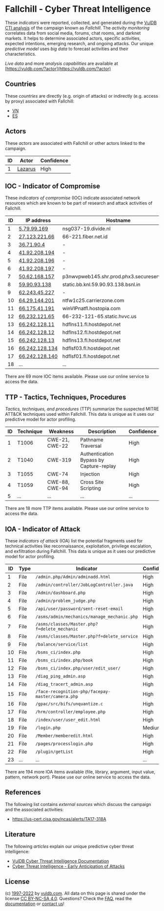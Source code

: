 # Fallchill - Cyber Threat Intelligence

These _indicators_ were reported, collected, and generated during the [VulDB CTI analysis](https://vuldb.com/?kb.cti) of the campaign known as _Fallchill_. The _activity monitoring_ correlates data from social media, forums, chat rooms, and darknet markets. It helps to determine associated actors, specific activities, expected intentions, emerging research, and ongoing attacks. Our unique _predictive model_ uses _big data_ to forecast activities and their characteristics.

_Live data_ and more _analysis capabilities_ are available at [https://vuldb.com/?actor](https://vuldb.com/?actor)

## Countries

These _countries_ are directly (e.g. origin of attacks) or indirectly (e.g. access by proxy) associated with Fallchill:

* [VN](https://vuldb.com/?country.vn)
* [ES](https://vuldb.com/?country.es)

## Actors

These _actors_ are associated with Fallchill or other actors linked to the campaign.

ID | Actor | Confidence
-- | ----- | ----------
1 | [Lazarus](https://vuldb.com/?actor.lazarus) | High

## IOC - Indicator of Compromise

These _indicators of compromise_ (IOC) indicate associated network resources which are known to be part of research and attack activities of Fallchill.

ID | IP address | Hostname | Actor | Confidence
-- | ---------- | -------- | ----- | ----------
1 | [5.79.99.169](https://vuldb.com/?ip.5.79.99.169) | nsg037-19.divide.nl | [Lazarus](https://vuldb.com/?actor.lazarus) | High
2 | [27.123.221.66](https://vuldb.com/?ip.27.123.221.66) | 66-221.fiber.net.id | [Lazarus](https://vuldb.com/?actor.lazarus) | High
3 | [36.71.90.4](https://vuldb.com/?ip.36.71.90.4) | - | [Lazarus](https://vuldb.com/?actor.lazarus) | High
4 | [41.92.208.194](https://vuldb.com/?ip.41.92.208.194) | - | [Lazarus](https://vuldb.com/?actor.lazarus) | High
5 | [41.92.208.196](https://vuldb.com/?ip.41.92.208.196) | - | [Lazarus](https://vuldb.com/?actor.lazarus) | High
6 | [41.92.208.197](https://vuldb.com/?ip.41.92.208.197) | - | [Lazarus](https://vuldb.com/?actor.lazarus) | High
7 | [50.62.168.157](https://vuldb.com/?ip.50.62.168.157) | p3nwvpweb145.shr.prod.phx3.secureserver.net | [Lazarus](https://vuldb.com/?actor.lazarus) | High
8 | [59.90.93.138](https://vuldb.com/?ip.59.90.93.138) | static.bb.knl.59.90.93.138.bsnl.in | [Lazarus](https://vuldb.com/?actor.lazarus) | High
9 | [62.243.45.227](https://vuldb.com/?ip.62.243.45.227) | - | [Lazarus](https://vuldb.com/?actor.lazarus) | High
10 | [64.29.144.201](https://vuldb.com/?ip.64.29.144.201) | ntfw1c25.carrierzone.com | [Lazarus](https://vuldb.com/?actor.lazarus) | High
11 | [66.175.41.191](https://vuldb.com/?ip.66.175.41.191) | winVIPnatfl.hostopia.com | [Lazarus](https://vuldb.com/?actor.lazarus) | High
12 | [66.232.121.65](https://vuldb.com/?ip.66.232.121.65) | 66-232-121-65.static.hvvc.us | [Lazarus](https://vuldb.com/?actor.lazarus) | High
13 | [66.242.128.11](https://vuldb.com/?ip.66.242.128.11) | hdflns11.fl.hostdepot.net | [Lazarus](https://vuldb.com/?actor.lazarus) | High
14 | [66.242.128.12](https://vuldb.com/?ip.66.242.128.12) | hdflns12.fl.hostdepot.net | [Lazarus](https://vuldb.com/?actor.lazarus) | High
15 | [66.242.128.13](https://vuldb.com/?ip.66.242.128.13) | hdflns13.fl.hostdepot.net | [Lazarus](https://vuldb.com/?actor.lazarus) | High
16 | [66.242.128.134](https://vuldb.com/?ip.66.242.128.134) | hdflsf03.fl.hostdepot.net | [Lazarus](https://vuldb.com/?actor.lazarus) | High
17 | [66.242.128.140](https://vuldb.com/?ip.66.242.128.140) | hdflsf01.fl.hostdepot.net | [Lazarus](https://vuldb.com/?actor.lazarus) | High
18 | ... | ... | ... | ...

There are 69 more IOC items available. Please use our online service to access the data.

## TTP - Tactics, Techniques, Procedures

_Tactics, techniques, and procedures_ (TTP) summarize the suspected MITRE ATT&CK techniques used within Fallchill. This data is unique as it uses our predictive model for actor profiling.

ID | Technique | Weakness | Description | Confidence
-- | --------- | -------- | ----------- | ----------
1 | T1006 | CWE-21, CWE-22 | Pathname Traversal | High
2 | T1040 | CWE-319 | Authentication Bypass by Capture-replay | High
3 | T1055 | CWE-74 | Injection | High
4 | T1059 | CWE-88, CWE-94 | Cross Site Scripting | High
5 | ... | ... | ... | ...

There are 18 more TTP items available. Please use our online service to access the data.

## IOA - Indicator of Attack

These _indicators of attack_ (IOA) list the potential fragments used for technical activities like reconnaissance, exploitation, privilege escalation, and exfiltration during Fallchill. This data is unique as it uses our predictive model for actor profiling.

ID | Type | Indicator | Confidence
-- | ---- | --------- | ----------
1 | File | `/admin.php/Admin/adminadd.html` | High
2 | File | `/admin/controller/JobLogController.java` | High
3 | File | `/Admin/dashboard.php` | High
4 | File | `/admin/problem_judge.php` | High
5 | File | `/api/user/password/sent-reset-email` | High
6 | File | `/asms/admin/mechanics/manage_mechanic.php` | High
7 | File | `/asms/classes/Master.php?f=delete_mechanic` | High
8 | File | `/asms/classes/Master.php?f=delete_service` | High
9 | File | `/balance/service/list` | High
10 | File | `/bsms_ci/index.php` | High
11 | File | `/bsms_ci/index.php/book` | High
12 | File | `/bsms_ci/index.php/user/edit_user/` | High
13 | File | `/diag_ping_admin.asp` | High
14 | File | `/diag_tracert_admin.asp` | High
15 | File | `/face-recognition-php/facepay-master/camera.php` | High
16 | File | `/gpac/src/bifs/unquantize.c` | High
17 | File | `/hrm/controller/employee.php` | High
18 | File | `/index/user/user_edit.html` | High
19 | File | `/login.php` | Medium
20 | File | `/Member/memberedit.html` | High
21 | File | `/pages/processlogin.php` | High
22 | File | `/plugin/getList` | High
23 | ... | ... | ...

There are 194 more IOA items available (file, library, argument, input value, pattern, network port). Please use our online service to access the data.

## References

The following list contains _external sources_ which discuss the campaign and the associated activities:

* https://us-cert.cisa.gov/ncas/alerts/TA17-318A

## Literature

The following _articles_ explain our unique predictive cyber threat intelligence:

* [VulDB Cyber Threat Intelligence Documentation](https://vuldb.com/?kb.cti)
* [Cyber Threat Intelligence - Early Anticipation of Attacks](https://www.scip.ch/en/?labs.20201022)

## License

(c) [1997-2022](https://vuldb.com/?kb.changelog) by [vuldb.com](https://vuldb.com/?kb.about). All data on this page is shared under the license [CC BY-NC-SA 4.0](https://creativecommons.org/licenses/by-nc-sa/4.0/). Questions? Check the [FAQ](https://vuldb.com/?kb.faq), read the [documentation](https://vuldb.com/?kb) or [contact us](https://vuldb.com/?contact)!
